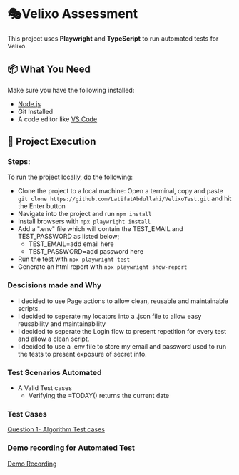 # 🎭Velixo Assessment

This project uses **Playwright** and **TypeScript** to run automated tests for Velixo.

## 📦 What You Need

Make sure you have the following installed:

- [Node.js](https://nodejs.org/)
- Git Installed
- A code editor like [VS Code](https://code.visualstudio.com/)

## 🚀 Project Execution


### Steps:
To run the project locally, do the following:

- Clone the project to a local machine: Open a terminal, copy and paste 
`git clone https://github.com/LatifatAbdullahi/VelixoTest.git` and hit the Enter button
- Navigate into the project and run `npm install`
- Install browsers with `npx playwright install`
- Add a ".env" file which will contain the TEST_EMAIL and TEST_PASSWORD as listed below;
    - TEST_EMAIL=add email here
    - TEST_PASSWORD=add password here
- Run the test with `npx playwright test`
- Generate an html report with `npx playwright show-report`


### Descisions made and Why

- I decided to use Page actions to allow clean, reusable and maintainable scripts.
- I decided to seperate my locators into a .json file to allow easy reusability and maintainability
- I decided to seperate the Login flow to present repetition for every test and allow a clean script.
- I decided to use a .env file to store my email and password used to run the tests to present exposure of secret info.




### Test Scenarios Automated


* A Valid Test cases
   - Verifying the =TODAY() returns the current date


   

###  Test Cases


[Question 1- Algorithm Test cases](https://docs.google.com/spreadsheets/d/1_vgWwwmA8xLKdGkX2hmabAdic_neSyr9/edit?usp=drive_link&ouid=109334919897706172290&rtpof=true&sd=true)


### Demo recording for Automated Test

[Demo Recording](https://www.loom.com/share/4ee930ead55e4fef87ceb0c610737ec8?sid=e6fec2bb-608a-4611-97d1-cfb5737dd62c)


